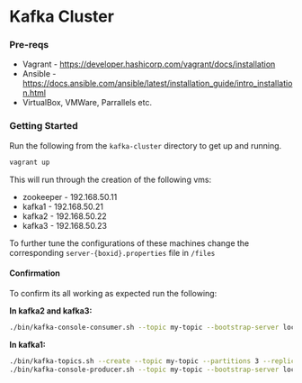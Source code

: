 # Kafka Cluster
### Pre-reqs
- Vagrant - https://developer.hashicorp.com/vagrant/docs/installation
- Ansible - https://docs.ansible.com/ansible/latest/installation_guide/intro_installation.html
- VirtualBox, VMWare, Parrallels etc.

### Getting Started
Run the following from the `kafka-cluster` directory to get up and running.

```sh
vagrant up
```

This will run through the creation of the following vms: 

- zookeeper - 192.168.50.11
- kafka1 - 192.168.50.21
- kafka2 - 192.168.50.22
- kafka3 - 192.168.50.23

To further tune the configurations of these machines change the corresponding `server-{boxid}.properties` file in `/files` 
#### Confirmation
To confirm its all working as expected run the following: 

**In kafka2 and kafka3:**
```sh
./bin/kafka-console-consumer.sh --topic my-topic --bootstrap-server localhost:9092 --from-beginning
```

**In kafka1:**
```sh
./bin/kafka-topics.sh --create --topic my-topic --partitions 3 --replication-factor 3 --bootstrap-server localhost:9092
./bin/kafka-console-producer.sh --topic my-topic --bootstrap-server localhost:9092 # <-- type messages when the shell opens, should see in kafka2 and 3 
```

